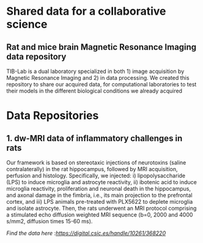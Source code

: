 # Shared data for a collaborative science
## Rat and mice brain Magnetic Resonance Imaging data repository

TIB-Lab is a dual laboratory specialized in both 1) image acquisition by Magnetic Resonance Imaging and 2) in data processing. We created this repository to share our acquired data, for computational laboratories to test their models in the different biological conditions we already acquired 

# Data Repositories

## 1. dw-MRI data of inflammatory challenges in rats 

Our framework is based on stereotaxic injections of neurotoxins (saline contralaterally) in the rat hippocampus, followed by MRI acquisition, perfusion and histology. Specifically, we injected: 
i) lipopolysaccharide (LPS) to induce microglia and astrocyte reactivity, 
ii) ibotenic acid to induce microglia reactivity, proliferation and neuronal death in the hippocampus, and axonal damage in the fimbria, i.e., its main projection to the prefrontal cortex, and 
iii) LPS animals pre-treated with PLX5622 to deplete microglia and isolate astrocyte. 
Then, the rats underwent an MRI protocol comprising a stimulated echo diffusion weighted MRI sequence (b=0, 2000 and 4000 s/mm2, diffusion times 15-60 ms).

 _Find the data here :https://digital.csic.es/handle/10261/368220_
